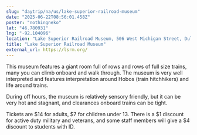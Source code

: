 ```yaml
---
slug: "daytrip/na/us/lake-superior-railroad-museum"
date: "2025-06-22T08:56:01.458Z"
poster: "nothingneko"
lat: "46.780931"
lng: "-92.104096"
location: "Lake Superior Railroad Museum, 506 West Michigan Street, Duluth, Minnesota, 55802, United States"
title: "Lake Superior Railroad Museum"
external_url: https://lsrm.org/
---
```

This museum features a giant room full of rows and rows of full size trains, many you can climb onboard and walk through. The museum is very well interpreted and features interpretation around Hobos (train hitchhikers) and life around trains.

During off hours, the museum is relatively sensory friendly, but it can be very hot and stagnant, and clearances onboard trains can be tight.

 Tickets are $14 for adults, $7 for children under 13. There is a $1 discount for active duty military and veterans, and some staff members will give a $4 discount to students with ID.